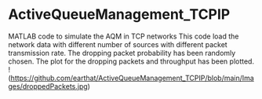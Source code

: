 # ActiveQueueManagement_TCPIP
MATLAB code to simulate the AQM in TCP networks
This code load the network data with different number of sources with different packet transmission rate. The dropping packet probability has been randomly chosen. The plot for the dropping packets and throughput has been plotted.
!(https://github.com/earthat/ActiveQueueManagement_TCPIP/blob/main/Images/droppedPackets.jpg)
